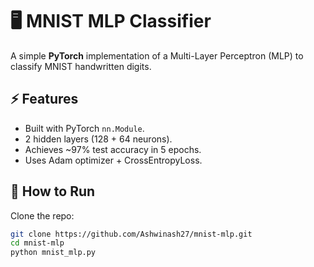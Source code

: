# 🖥️ MNIST MLP Classifier

A simple **PyTorch** implementation of a Multi-Layer Perceptron (MLP) to classify MNIST handwritten digits.

## ⚡ Features
- Built with PyTorch `nn.Module`.
- 2 hidden layers (128 + 64 neurons).
- Achieves ~97% test accuracy in 5 epochs.
- Uses Adam optimizer + CrossEntropyLoss.

## 🚀 How to Run
Clone the repo:
```bash
git clone https://github.com/Ashwinash27/mnist-mlp.git
cd mnist-mlp
python mnist_mlp.py
